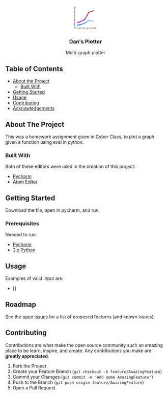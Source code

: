 <!-- PROJECT LOGO -->
<br />
<p align="center">
  <img src="images/icon.png" alt="Logo" width="80" height="80">
  <h3 align="center">Dan's Plotter</h3>
  <p align="center">
    Multi-graph plotter
  </p>
</p>



<!-- TABLE OF CONTENTS -->
## Table of Contents

* [About the Project](#about-the-project)
  * [Built With](#built-with)
* [Getting Started](#getting-started)
* [Usage](#usage)
* [Contributing](#contributing)
* [Acknowledgements](#acknowledgements)



<!-- ABOUT THE PROJECT -->
## About The Project

This was a homework assignment given in Cyber Class, to plot a graph given a function using eval in python.

### Built With
Both of these editors were used in the creation of this project:
* [Pycharm](https://www.jetbrains.com/pycharm/)
* [Atom Editor](https://atom.io/)


<!-- GETTING STARTED -->
## Getting Started

Download the file, open in pycharm, and run.

### Prerequisites
Needed to run:
* [Pycharm](https://www.jetbrains.com/pycharm/)
* [3.x Python](https://www.python.org/downloads/)

<!-- USAGE EXAMPLES -->
## Usage

Examples of valid input are:
* []



<!-- ROADMAP -->
## Roadmap

See the [open issues](https://github.com/othneildrew/Best-README-Template/issues) for a list of proposed features (and known issues).



<!-- CONTRIBUTING -->
## Contributing

Contributions are what make the open source community such an amazing place to be learn, inspire, and create. Any contributions you make are **greatly appreciated**.

1. Fork the Project
2. Create your Feature Branch (`git checkout -b feature/AmazingFeature`)
3. Commit your Changes (`git commit -m 'Add some AmazingFeature'`)
4. Push to the Branch (`git push origin feature/AmazingFeature`)
5. Open a Pull Request
